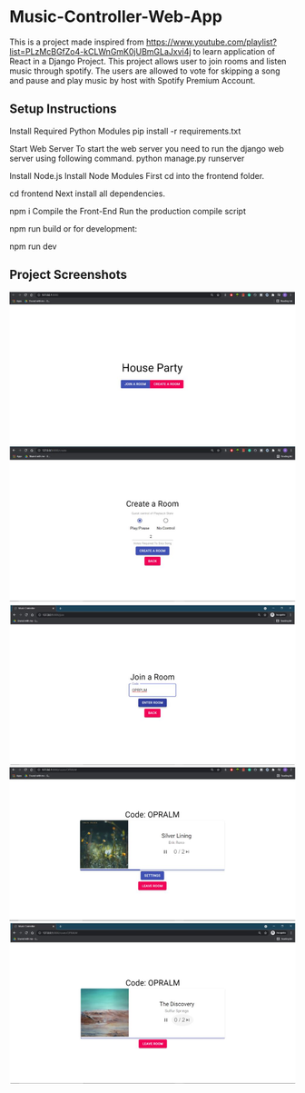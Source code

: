 # Music-Controller-Web-App
This is a project made inspired from https://www.youtube.com/playlist?list=PLzMcBGfZo4-kCLWnGmK0jUBmGLaJxvi4j to learn application of React in a Django Project. This project allows user to join rooms and listen music through spotify. The users are allowed to vote for skipping a song and pause and play music by host with Spotify Premium Account. 



## Setup Instructions

Install Required Python Modules
pip install -r requirements.txt

Start Web Server
To start the web server you need to run the django web server using following command.
python manage.py runserver

Install Node.js
Install Node Modules
First cd into the frontend folder.

cd frontend
Next install all dependencies.

npm i
Compile the Front-End
Run the production compile script

npm run build
or for development:

npm run dev

## Project Screenshots
![screen shot](https://github.com/bhawnajoshi1304/MusicController/blob/master/Screenshots/1.JPG)
![screen shot](https://github.com/bhawnajoshi1304/MusicController/blob/master/Screenshots/2.JPG)
![screen shot](https://github.com/bhawnajoshi1304/MusicController/blob/master/Screenshots/3.JPG)
![screen shot](https://github.com/bhawnajoshi1304/MusicController/blob/master/Screenshots/4.JPG)
![screen shot](https://github.com/bhawnajoshi1304/MusicController/blob/master/Screenshots/5.JPG)
